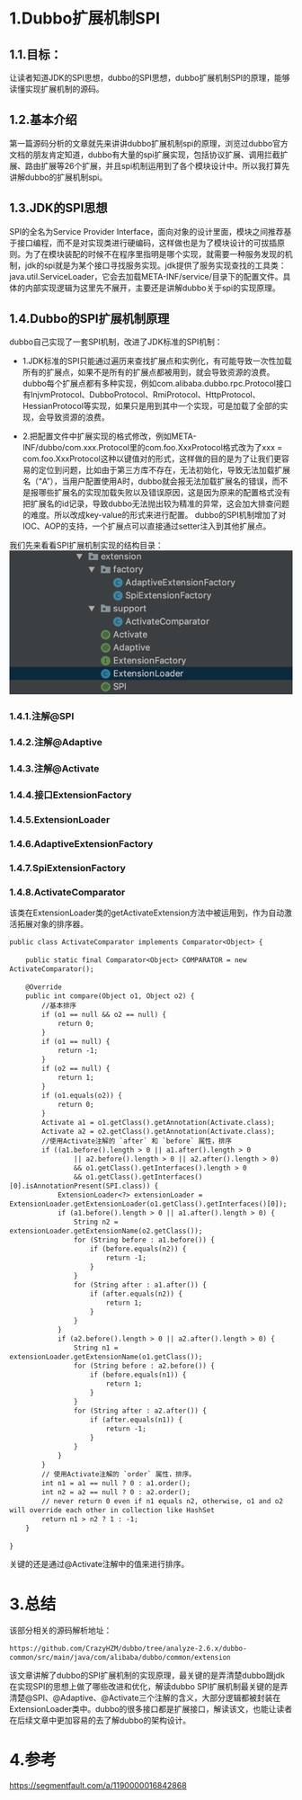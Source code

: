 # 1.Dubbo扩展机制SPI
## 1.1.目标：
让读者知道JDK的SPI思想，dubbo的SPI思想，dubbo扩展机制SPI的原理，能够读懂实现扩展机制的源码。

## 1.2.基本介绍
第一篇源码分析的文章就先来讲讲dubbo扩展机制spi的原理，浏览过dubbo官方文档的朋友肯定知道，dubbo有大量的spi扩展实现，包括协议扩展、调用拦截扩展、路由扩展等26个扩展，并且spi机制运用到了各个模块设计中。所以我打算先讲解dubbo的扩展机制spi。

## 1.3.JDK的SPI思想
SPI的全名为Service Provider Interface，面向对象的设计里面，模块之间推荐基于接口编程，而不是对实现类进行硬编码，这样做也是为了模块设计的可拔插原则。为了在模块装配的时候不在程序里指明是哪个实现，就需要一种服务发现的机制，jdk的spi就是为某个接口寻找服务实现。jdk提供了服务实现查找的工具类：java.util.ServiceLoader，它会去加载META-INF/service/目录下的配置文件。具体的内部实现逻辑为这里先不展开，主要还是讲解dubbo关于spi的实现原理。

## 1.4.Dubbo的SPI扩展机制原理

dubbo自己实现了一套SPI机制，改进了JDK标准的SPI机制：

* 1.JDK标准的SPI只能通过遍历来查找扩展点和实例化，有可能导致一次性加载所有的扩展点，如果不是所有的扩展点都被用到，就会导致资源的浪费。dubbo每个扩展点都有多种实现，例如com.alibaba.dubbo.rpc.Protocol接口有InjvmProtocol、DubboProtocol、RmiProtocol、HttpProtocol、HessianProtocol等实现，如果只是用到其中一个实现，可是加载了全部的实现，会导致资源的浪费。

* 2.把配置文件中扩展实现的格式修改，例如META-INF/dubbo/com.xxx.Protocol里的com.foo.XxxProtocol格式改为了xxx = com.foo.XxxProtocol这种以键值对的形式，这样做的目的是为了让我们更容易的定位到问题，比如由于第三方库不存在，无法初始化，导致无法加载扩展名（“A”），当用户配置使用A时，dubbo就会报无法加载扩展名的错误，而不是报哪些扩展名的实现加载失败以及错误原因，这是因为原来的配置格式没有把扩展名的id记录，导致dubbo无法抛出较为精准的异常，这会加大排查问题的难度。所以改成key-value的形式来进行配置。
dubbo的SPI机制增加了对IOC、AOP的支持，一个扩展点可以直接通过setter注入到其他扩展点。

我们先来看看SPI扩展机制实现的结构目录：
![](/static/image/4161901345-5bd70cc24509d_articlex.png)

### 1.4.1.注解@SPI

### 1.4.2.注解@Adaptive


### 1.4.3.注解@Activate


### 1.4.4.接口ExtensionFactory


### 1.4.5.ExtensionLoader


### 1.4.6.AdaptiveExtensionFactory


### 1.4.7.SpiExtensionFactory

### 1.4.8.ActivateComparator
该类在ExtensionLoader类的getActivateExtension方法中被运用到，作为自动激活拓展对象的排序器。


```
public class ActivateComparator implements Comparator<Object> {

    public static final Comparator<Object> COMPARATOR = new ActivateComparator();

    @Override
    public int compare(Object o1, Object o2) {
        //基本排序
        if (o1 == null && o2 == null) {
            return 0;
        }
        if (o1 == null) {
            return -1;
        }
        if (o2 == null) {
            return 1;
        }
        if (o1.equals(o2)) {
            return 0;
        }
        Activate a1 = o1.getClass().getAnnotation(Activate.class);
        Activate a2 = o2.getClass().getAnnotation(Activate.class);
        //使用Activate注解的 `after` 和 `before` 属性，排序
        if ((a1.before().length > 0 || a1.after().length > 0
                || a2.before().length > 0 || a2.after().length > 0)
                && o1.getClass().getInterfaces().length > 0
                && o1.getClass().getInterfaces()[0].isAnnotationPresent(SPI.class)) {
            ExtensionLoader<?> extensionLoader = ExtensionLoader.getExtensionLoader(o1.getClass().getInterfaces()[0]);
            if (a1.before().length > 0 || a1.after().length > 0) {
                String n2 = extensionLoader.getExtensionName(o2.getClass());
                for (String before : a1.before()) {
                    if (before.equals(n2)) {
                        return -1;
                    }
                }
                for (String after : a1.after()) {
                    if (after.equals(n2)) {
                        return 1;
                    }
                }
            }
            if (a2.before().length > 0 || a2.after().length > 0) {
                String n1 = extensionLoader.getExtensionName(o1.getClass());
                for (String before : a2.before()) {
                    if (before.equals(n1)) {
                        return 1;
                    }
                }
                for (String after : a2.after()) {
                    if (after.equals(n1)) {
                        return -1;
                    }
                }
            }
        }
        // 使用Activate注解的 `order` 属性，排序。
        int n1 = a1 == null ? 0 : a1.order();
        int n2 = a2 == null ? 0 : a2.order();
        // never return 0 even if n1 equals n2, otherwise, o1 and o2 will override each other in collection like HashSet
        return n1 > n2 ? 1 : -1;
    }

}

```

关键的还是通过@Activate注解中的值来进行排序。

# 3.总结

该部分相关的源码解析地址：

```
https://github.com/CrazyHZM/dubbo/tree/analyze-2.6.x/dubbo-common/src/main/java/com/alibaba/dubbo/common/extension
```

该文章讲解了dubbo的SPI扩展机制的实现原理，最关键的是弄清楚dubbo跟jdk在实现SPI的思想上做了哪些改进和优化，解读dubbo SPI扩展机制最关键的是弄清楚@SPI、@Adaptive、@Activate三个注解的含义，大部分逻辑都被封装在ExtensionLoader类中。dubbo的很多接口都是扩展接口，解读该文，也能让读者在后续文章中更加容易的去了解dubbo的架构设计。



# 4.参考
https://segmentfault.com/a/1190000016842868


